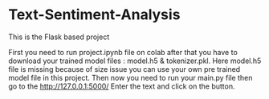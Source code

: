 # Text-Sentiment-Analysis

This is the Flask based project



First you need to run project.ipynb file on colab after that you have to download your trained model files : model.h5 & tokenizer.pkl.
Here model.h5 file is missing because of size issue
you can use your own pre trained model file in this project.
Then now you need to run your main.py file
then go to the http://127.0.0.1:5000/
Enter the text and click on the button.

